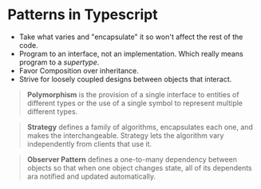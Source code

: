 # Patterns in Typescript

+ Take what varies and "encapsulate" it so won't affect the rest of the code.
+ Program to an interface, not an implementation. Which really means program to a _supertype_.
+ Favor Composition over inheritance.
+ Strive for loosely coupled designs between objects that interact.

> **Polymorphism** is the provision of a single interface to entities of different types or the use of a single symbol to represent multiple different types.

> **Strategy** defines a family of algorithms, encapsulates each one, and makes the interchangeable. Strategy lets the algorithm vary independently from clients that use it.

> **Observer Pattern** defines a one-to-many dependency between objects so that when one object changes state, all of its dependents ara notified and updated automatically.

